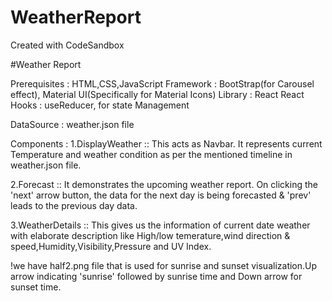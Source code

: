 # WeatherReport
Created with CodeSandbox

#Weather Report

Prerequisites : HTML,CSS,JavaScript
Framework : BootStrap(for Carousel effect), Material UI(Specifically for Material Icons)
Library : React
React Hooks : useReducer, for state Management

DataSource : weather.json file

Components :
1.DisplayWeather :: This acts as Navbar. It represents current Temperature and weather condition as per the mentioned timeline in weather.json file.

2.Forecast :: It demonstrates the upcoming weather report.
On clicking the 'next' arrow button, the data for the next day is being forecasted & 'prev' leads to the previous day data.

3.WeatherDetails :: This gives us the information of current
date weather with elaborate description like High/low temerature,wind direction & speed,Humidity,Visibility,Pressure and UV Index.

!we have half2.png file that is used for sunrise and
sunset visualization.Up arrow indicating 'sunrise' followed by sunrise time and Down arrow for sunset time.
